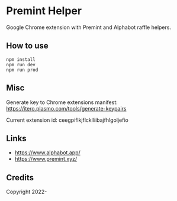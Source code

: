 # Premint Helper

Google Chrome extension with Premint and Alphabot raffle helpers.

## How to use

```
npm install
npm run dev
npm run prod
```

## Misc

Generate key to Chrome extensions manifest: https://itero.plasmo.com/tools/generate-keypairs

Current extension id: ceegpiflkjflcklliibajfhlgoljefio

## Links

- https://www.alphabot.app/
- https://www.premint.xyz/

## Credits

Copyright 2022-

